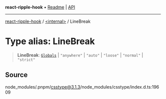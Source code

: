 **react-ripple-hook** • [Readme](../../README.md) \| [API](../../globals.md)

---

[react-ripple-hook](../../README.md) / [\<internal\>](../README.md) / LineBreak

# Type alias: LineBreak

> **LineBreak**: [`Globals`](Globals.md) \| `"anywhere"` \| `"auto"` \| `"loose"` \| `"normal"` \| `"strict"`

## Source

node_modules/.pnpm/csstype@3.1.3/node_modules/csstype/index.d.ts:19609
